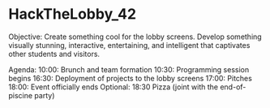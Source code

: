# HackTheLobby_42
Objective: 
Create something cool for the lobby screens. Develop something visually stunning, interactive, entertaining, and intelligent that captivates other students and visitors. 

Agenda:
10:00: Brunch and team formation 10:30: Programming session begins 16:30: Deployment of projects to the lobby screens 17:00: Pitches 18:00: Event officially ends Optional: 18:30 Pizza (joint with the end-of-piscine party)
